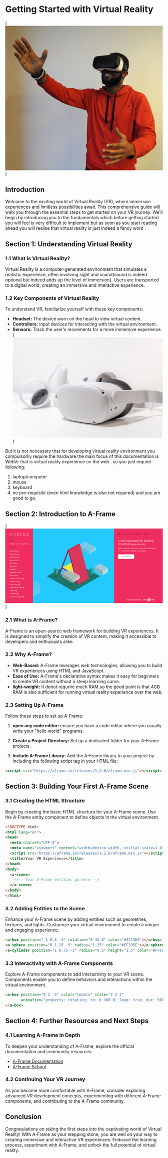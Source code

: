 # Getting Started with Virtual Reality
(![person immersed in virtual reality ](vrperson.jpg))


## Introduction

Welcome to the exciting world of Virtual Reality (VR), where immersive experiences and limitless possibilities await. This comprehensive guide will walk you through the essential steps to get started on your VR journey. We'll begin by introducing you to the fundamentals which before getting started you will feel is very difficult to implement but as soon as you start reading ahead you will realise that virtual reality is just indeed a fancy word .
## Section 1: Understanding Virtual Reality

### 1.1 What is Virtual Reality?

Virtual Reality is a computer-generated environment that simulates a realistic experience, often involving sight and sound(sound is indeed optional but indeed adds up the level of immersion). Users are transported to a digital world, creating an immersive and interactive experience.

### 1.2 Key Components of Virtual Reality

To understand VR, familiarize yourself with these key components:

- **Headset:** The device worn on the head to view virtual content.
- **Controllers:** Input devices for interacting with the virtual environment.
- **Sensors:** Track the user's movements for a more immersive experience.
(![virtual relaity equipments](vrequip.jpg))


But it is not necessary that for developing virtual reality environment you compulsorily require the hardware.the main focus of this documentation is WebVr that is virtual reality experience on the web . so you just require following:
1. laptop/computer
2. mouse 
3. keyboard 
4. no pre-requisite (even html knowledge is also not required)
and you are good to go.

## Section 2: Introduction to A-Frame
(![A-frame webpage](image-9.png))

### 2.1 What is A-Frame?

A-Frame is an open-source web framework for building VR experiences. It is designed to simplify the creation of VR content, making it accessible to developers and enthusiasts alike.

### 2.2 Why A-Frame?

- **Web-Based:** A-Frame leverages web technologies, allowing you to build VR experiences using HTML and JavaScript.
- **Ease of Use:** A-Frame's declarative syntax makes it easy for beginners to create VR content without a steep learning curve.
- **light-weight:** It donot requrire much RAM.so the good point is that 4GB RAM is also sufficient for running virtual reality experience over the web.
### 2.3 Setting Up A-Frame

Follow these steps to set up A-Frame:

1. **open any code editor:** ensure you have a code editor where you usually write your "hello world" programs.

2. **Create a Project Directory:** Set up a dedicated folder for your A-Frame projects.

3. **Include A-Frame Library:** Add the A-Frame library to your project by including the following script tag in your HTML file:

```html
<script src="https://aframe.io/releases/1.2.0/aframe.min.js"></script>
```

## Section 3: Building Your First A-Frame Scene

### 3.1 Creating the HTML Structure

Begin by creating the basic HTML structure for your A-Frame scene. Use the A-Frame entity component to define objects in the virtual environment.

```html
<!DOCTYPE html>
<html lang="en">
<head>
  <meta charset="UTF-8">
  <meta name="viewport" content="width=device-width, initial-scale=1.0">
  <script src="https://aframe.io/releases/1.2.0/aframe.min.js"></script>
  <title>Your VR Experience</title>
</head>
<body>
  <a-scene>
    <!-- Your A-Frame entities go here -->
  </a-scene>
</body>
</html>
```

### 3.2 Adding Entities to the Scene

Enhance your A-Frame scene by adding entities such as geometries, textures, and lights. Customize your virtual environment to create a unique and engaging experience.

```html
<a-box position="-1 0.5 -3" rotation="0 45 0" color="#4CC3D9"></a-box>
<a-sphere position="0 1.25 -5" radius="1.25" color="#EF2D5E"></a-sphere>
<a-cylinder position="1 0.75 -3" radius="0.5" height="1.5" color="#FFC65D"></a-cylinder>
```

### 3.3 Interactivity with A-Frame Components

Explore A-Frame components to add interactivity to your VR scene. Components enable you to define behaviors and interactions within the virtual environment.

```html
<a-box position="0 2 -5" color="tomato" scale="2 2 2" 
       animation="property: rotation; to: 0 360 0; loop: true; dur: 5000">
</a-box>
```

## Section 4: Further Resources and Next Steps

### 4.1 Learning A-Frame in Depth

To deepen your understanding of A-Frame, explore the official documentation and community resources:

- [A-Frame Documentation](https://aframe.io/docs/1.2.0/introduction/)
- [A-Frame School](https://aframe.io/aframe-school/)

### 4.2 Continuing Your VR Journey

As you become more comfortable with A-Frame, consider exploring advanced VR development concepts, experimenting with different A-Frame components, and contributing to the A-Frame community.

## Conclusion

Congratulations on taking the first steps into the captivating world of Virtual Reality! With A-Frame as your stepping stone, you are well on your way to creating immersive and interactive VR experiences. Embrace the learning process, experiment with A-Frame, and unlock the full potential of virtual reality.